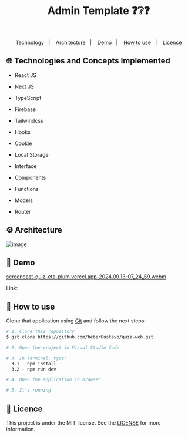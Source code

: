 <h1 align="center">Admin Template ❓❔❓</h1>
<p align="center">
  
</p>

</br>
<p align="center">
  <a href="#globe_with_meridians-Technologies-and-Concepts-Implemented">Technology</a>&nbsp;&nbsp;&nbsp;|&nbsp;&nbsp;&nbsp;
   <a href="#gear-Architecture">Architecture</a>&nbsp;&nbsp;&nbsp;|&nbsp;&nbsp;&nbsp;
   <a href="#round_pushpin-demo">Demo</a>&nbsp;&nbsp;&nbsp;|&nbsp;&nbsp;&nbsp;
  <a href="#wrench-How-to-use">How to use</a>&nbsp;&nbsp;&nbsp;|&nbsp;&nbsp;&nbsp;
  <a href="#memo-Licence">Licence</a>
</p>

## :globe_with_meridians: Technologies and Concepts Implemented

- React JS
- Next JS
- TypeScript

- Firebase
- Tailwindcss
- Hooks
- Cookie
- Local Storage

- Interface
- Components
- Functions
- Models
- Router


## :gear: Architecture
![image](https://github.com/user-attachments/assets/4dbf3699-f298-453c-8618-108786b80175)

## :round_pushpin: Demo
[screencast-quiz-eta-plum.vercel.app-2024.09.13-07_24_59.webm](https://github.com/user-attachments/assets/3967b54c-cee4-4988-86c8-facf5ab0f283)

Link: 

## :wrench: How to use

Clone that application using [Git](https://git-scm.com) and follow the next steps:

```bash
# 1. Clone this repository
$ git clone https://github.com/heberGustavo/quiz-web.git

# 2. Open the project in Visual Studio Code

# 3. In Terminal, type:
  3.1 - npm install
  3.2 - npm run dev

# 4. Open the application in browser

# 5. It's running 

```


## :memo: Licence 
This project is under the MIT license. See the [LICENSE](https://github.com/heberGustavo/quiz-web/blob/main/LICENSE) for more information.
